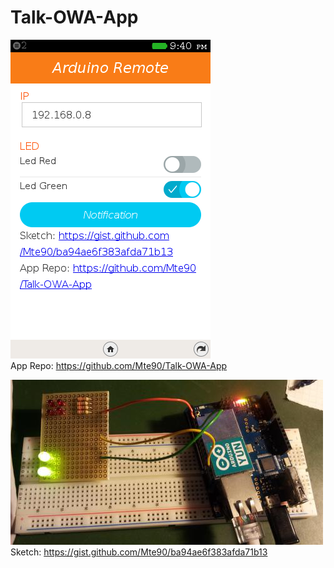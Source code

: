 Talk-OWA-App
============

![](screenshot.png)  
App Repo: <a href="https://github.com/Mte90/Talk-OWA-App">https://github.com/Mte90/Talk-OWA-App</a>

![](foto.jpg)  
Sketch: <a href="https://gist.github.com/Mte90/ba94ae6f383afda71b13">https://gist.github.com/Mte90/ba94ae6f383afda71b13</a>